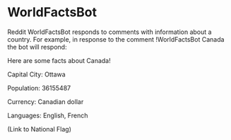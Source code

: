 # WorldFactsBot
Reddit WorldFactsBot responds to comments with information about a country. For example, in response to the comment !WorldFactsBot Canada
the bot will respond:

Here are some facts about Canada!

Capital City: Ottawa

Population: 36155487

Currency: Canadian dollar

Languages: English, French

(Link to National Flag)

